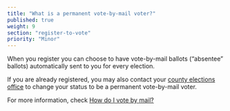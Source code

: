 ```yaml
---
title: "What is a permanent vote-by-mail voter?"
published: true
weight: 9
section: "register-to-vote"
priority: "Minor"
---
```


When you register you can choose to have vote-by-mail ballots (“absentee” ballots) automatically sent to you for every election.  

If you are already registered, you may also contact your [county elections office](#section-election-office-contact) to change your status to be a permanent vote-by-mail voter. 

For more information, check [How do I vote by mail?](#menu-item-vote-by-mail)

